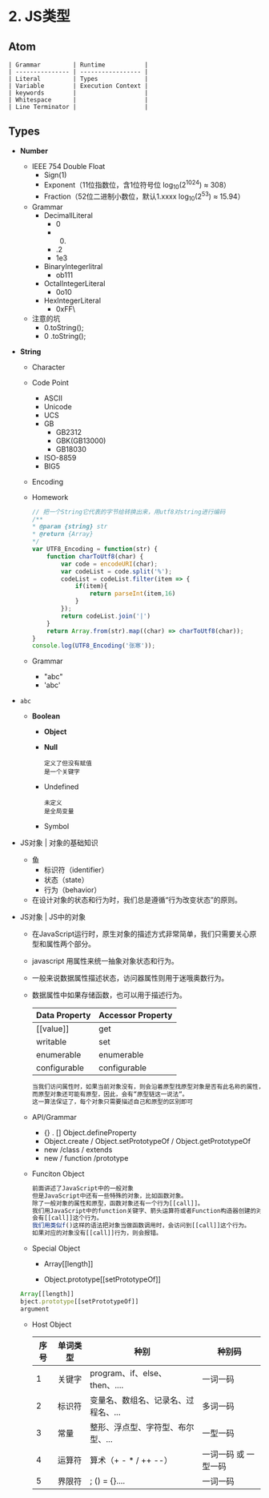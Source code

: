 
# 2. JS类型 

## Atom

    | Grammar         | Runtime           |
    | --------------- | ----------------- |
    | Literal         | Types             |
    | Variable        | Execution Context |
    | keywords        |                   |
    | Whitespace      |                   |
    | Line Terminator |                   |

## Types

- **Number**

  - IEEE 754 Double Float
	- Sign(1)
	- Exponent（11位指数位，含1位符号位  log<sub>10</sub>(2<sup>1024</sup>)  ≈  308）
	- Fraction（52位二进制小数位，默认1.xxxx  log<sub>10</sub>(2<sup>53</sup>)  ≈  15.94）
  - Grammar
	- DecimallLiteral
	  - 0
	  - 0.
	  - .2
	  - 1e3
	- BinaryIntegerlitral
	  - ob111
	- OctalIntegerLiteral
	  - 0o10
	- HexIntegerLiteral
	  - 0xFF\
  - 注意的坑    
	- 0.toString();
	- 0 .toString();

- **String**

  - Character

  - Code Point

	- ASCII
	- Unicode
	- UCS
	- GB
	  - GB2312
	  - GBK(GB13000)
	  - GB18030
	- ISO-8859
	- BIG5

  - Encoding

  - Homework

	```javascript
	// 把一个String它代表的字节给转换出来，用utf8对string进行编码
	/**
	* @param {string} str
	* @return {Array}
	*/
	var UTF8_Encoding = function(str) {
		function charToUtf8(char) {
			var code = encodeURI(char);
			var codeList = code.split('%');
			codeList = codeList.filter(item => {
				if(item){
					return parseInt(item,16)
				}
			});
			return codeList.join('|')
		}
		return Array.from(str).map((char) => charToUtf8(char));
	}
	console.log(UTF8_Encoding('张寒'));
	```
        
  - Grammar
  
	- "abc"
	- 'abc'
- `abc`
  
  - **Boolean**
    
    - **Object**
    
    - **Null**
    
      ```
      定义了但没有赋值
      是一个关键字
      ```
    
      
    
    - Undefined
    
      ```
      未定义
      是全局变量
      ```
    
      
    
    - Symbol
  
- JS对象 | 对象的基础知识

  - 鱼
    - 标识符（identifier）
    - 状态（state）
    - 行为（behavior）
  - 在设计对象的状态和行为时，我们总是遵循“行为改变状态”的原则。

- JS对象 | JS中的对象

  - 在JavaScript运行时，原生对象的描述方式非常简单，我们只需要关心原型和属性两个部分。

  - javascript 用属性来统一抽象对象状态和行为。

  - 一般来说数据属性描述状态，访问器属性则用于迷哦奥数行为。

  - 数据属性中如果存储函数，也可以用于描述行为。

    | Data Property | Accessor Property |
    | ------------- | ----------------- |
    | [[value]]     | get               |
    | writable      | set               |
    | enumerable    | enumerable        |
    | configurable  | configurable      |

    ```javascript
    当我们访问属性时，如果当前对象没有，则会沿着原型找原型对象是否有此名称的属性，
	而原型对象还可能有原型，因此，会有“原型链这一说法“。
    这一算法保证了，每个对象只需要描述自己和原型的区别即可
    ```

    

  - API/Grammar

    - {} . [] Object.defineProperty
    - Object.create / Object.setPrototypeOf / Object.getPrototypeOf
    - new /class / extends
    - new / function /prototype
  
  - Funciton Object
  
    ```javascript
    前面讲述了JavaScript中的一般对象
    但是JavaScript中还有一些特殊的对象，比如函数对象。
    除了一般对象的属性和原型，函数对象还有一个行为[[call]]。
    我们用JavaScript中的function关键字、箭头运算符或者Function构造器创建的对象，
	会有[[call]]这个行为。
    我们用类似f()这样的语法把对象当做函数调用时，会访问到[[call]]这个行为。
    如果对应的对象没有[[call]]行为，则会报错。
    ```
  
  - Special Object
  
    - Array[[length]]
    
    - Object.prototype[[setPrototypeOf]]
    
   ```javascript
   Array[[length]]
   bject.prototype[[setPrototypeOf]]
   argument
   ```
    
      
    
  - Host Object
  
    | 序号 | 单词类型 | 种别                                | 种别码                   |
    | ---- | -------- | ----------------------------------- | ------------------------ |
    | 1    | 关键字   | program、if、else、then、....       | 一词一码                 |
    | 2    | 标识符   | 变量名、数组名、记录名、过程名、... | 多词一码                 |
    | 3    | 常量     | 整形、浮点型、字符型、布尔型、...   | 一型一码                 |
    | 4    | 运算符   | 算术（+ - * / ++ --）               | 一词一码 或 一型一码 |
    | 5    | 界限符   | ; () = {}....                       | 一词一码                 |
